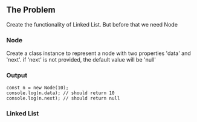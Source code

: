 ## The Problem
Create the functionality of Linked List. But before that we need Node

### Node
Create a class instance to represent a node with two properties 'data' and 'next'. if 'next' is not provided, the default value will be 'null'

### Output
```
const n = new Node(10);
console.log(n.data); // should return 10
console.log(n.next); // should return null
```

### Linked List

